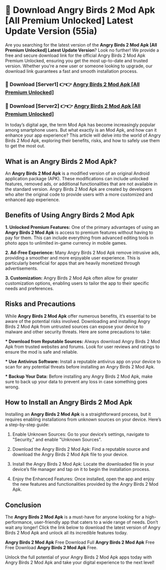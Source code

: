 # 🤖 Download Angry Birds 2 Mod Apk [All Premium Unlocked] Latest Update Version (55ia)

Are you searching for the latest version of the <strong>Angry Birds 2 Mod Apk [All Premium Unlocked] Latest Update Version</strong>? Look no further! We provide a free and secure download link for the official Angry Birds 2 Mod Apk Premium Unlocked, ensuring you get the most up-to-date and trusted version. Whether you're a new user or someone looking to upgrade, our download link guarantees a fast and smooth installation process.


<h3>📌 Download [Server1] 👉👉 <a href="https://hapymods.com?title=Angry+Birds+2+Mod+Apk&ref=3B1">Angry Birds 2 Mod Apk [All Premium Unlocked]</a></h3>

<h3>📌 Download [Server2] 👉👉 <a href="https://hapymods.com?title=Angry+Birds+2+Mod+Apk&ref=3B1">Angry Birds 2 Mod Apk [All Premium Unlocked]</a></h3>


In today’s digital age, the term Mod Apk has become increasingly popular among smartphone users. But what exactly is an Mod Apk, and how can it enhance your app experience? This article will delve into the world of Angry Birds 2 Mod Apk, exploring their benefits, risks, and how to safely use them to get the most out.


<h2>What is an Angry Birds 2 Mod Apk?</h2>

An <strong>Angry Birds 2 Mod Apk</strong> is a modified version of an original Android application package (APK). These modifications can include unlocked features, removed ads, or additional functionalities that are not available in the standard version. Angry Birds 2 Mod Apk are created by developers who alter the original code to provide users with a more customized and enhanced app experience.


<h2>Benefits of Using Angry Birds 2 Mod Apk</h2>

<strong> 1. Unlocked Premium Features:</strong> One of the primary advantages of using an <strong>Angry Birds 2 Mod Apk</strong> is access to premium features without having to pay for them. This can include everything from advanced editing tools in photo apps to unlimited in-game currency in mobile games.

<strong> 2. Ad-Free Experience:</strong> Many Angry Birds 2 Mod Apk remove intrusive ads, providing a smoother and more enjoyable user experience. This is particularly beneficial for apps that are heavily monetized through advertisements.

<strong> 3. Customization:</strong> Angry Birds 2 Mod Apk often allow for greater customization options, enabling users to tailor the app to their specific needs and preferences.


<h2>Risks and Precautions</h2>

While <strong>Angry Birds 2 Mod Apk</strong> offer numerous benefits, it’s essential to be aware of the potential risks involved. Downloading and installing Angry Birds 2 Mod Apk from untrusted sources can expose your device to malware and other security threats. Here are some precautions to take:

<strong> * Download from Reputable Sources:</strong> Always download Angry Birds 2 Mod Apk from trusted websites and forums. Look for user reviews and ratings to ensure the mod is safe and reliable.

<strong> * Use Antivirus Software:</strong> Install a reputable antivirus app on your device to scan for any potential threats before installing an Angry Birds 2 Mod Apk.

<strong> * Backup Your Data:</strong> Before installing any Angry Birds 2 Mod Apk, make sure to back up your data to prevent any loss in case something goes wrong.


<h2>How to Install an Angry Birds 2 Mod Apk</h2>

Installing an <strong>Angry Birds 2 Mod Apk</strong> is a straightforward process, but it requires enabling installations from unknown sources on your device. Here’s a step-by-step guide:

 1. Enable Unknown Sources: Go to your device’s settings, navigate to "Security," and enable "Unknown Sources".

 2. Download the Angry Birds 2 Mod Apk: Find a reputable source and download the Angry Birds 2 Mod Apk file to your device.

 3. Install the Angry Birds 2 Mod Apk: Locate the downloaded file in your device’s file manager and tap on it to begin the installation process.

 4. Enjoy the Enhanced Features: Once installed, open the app and enjoy the new features and functionalities provided by the Angry Birds 2 Mod Apk.


<h2><strong>Conclusion</strong></h2>

The <strong>Angry Birds 2 Mod Apk</strong> is a must-have for anyone looking for a high-performance, user-friendly app that caters to a wide range of needs. Don’t wait any longer! Click the link below to download the latest version of Angry Birds 2 Mod Apk and unlock all its incredible features today.

<strong>Angry Birds 2 Mod Apk</strong> Free Download Full <strong>Angry Birds 2 Mod Apk</strong> Free Free Download <strong>Angry Birds 2 Mod Apk</strong> Free.

Unlock the full potential of your Angry Birds 2 Mod Apk apps today with Angry Birds 2 Mod Apk and take your digital experience to the next level!